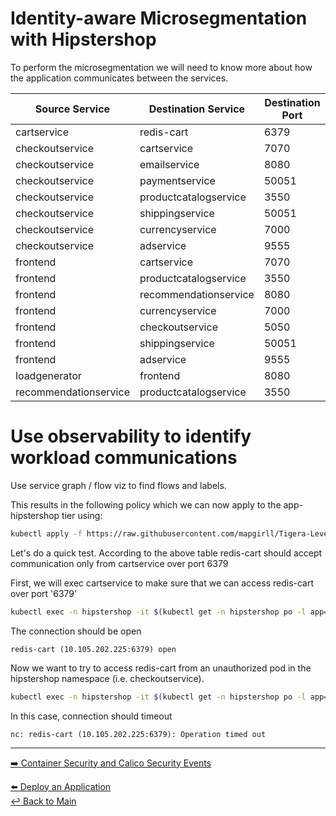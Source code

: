 # Identity-aware Microsegmentation with Hipstershop

To perform the microsegmentation we will need to know more about how the application communicates between the services. 

Source Service | Destination Service | Destination Port
--- | --- | ---
cartservice | redis-cart | 6379
checkoutservice | cartservice | 7070
checkoutservice | emailservice | 8080
checkoutservice | paymentservice | 50051
checkoutservice | productcatalogservice | 3550
checkoutservice | shippingservice | 50051
checkoutservice | currencyservice | 7000
checkoutservice | adservice | 9555
frontend | cartservice | 7070
frontend | productcatalogservice | 3550
frontend | recommendationservice | 8080
frontend | currencyservice | 7000
frontend | checkoutservice | 5050
frontend | shippingservice | 50051
frontend | adservice | 9555
loadgenerator | frontend | 8080
recommendationservice | productcatalogservice | 3550

# Use observability to identify workload communications

Use service graph / flow viz to find flows and labels.




This results in the following policy which we can now apply to the app-hipstershop tier using:

```bash
kubectl apply -f https://raw.githubusercontent.com/mapgirll/Tigera-LevelUp-Workshop/main/hipstershop/hipstershop-policy.yaml
```


Let's do a quick test. According to the above table redis-cart should accept communication only from cartservice over port 6379

First, we will exec cartservice to make sure that we can access redis-cart over port '6379'

```bash
kubectl exec -n hipstershop -it $(kubectl get -n hipstershop po -l app=cartservice -ojsonpath='{.items[0].metadata.name}') -- sh -c 'nc -zvw 3 redis-cart 6379'
```
The connection should be open

```
redis-cart (10.105.202.225:6379) open
```

Now we want to try to access redis-cart from an unauthorized pod in the hipstershop namespace (i.e. checkoutservice).

```bash
kubectl exec -n hipstershop -it $(kubectl get -n hipstershop po -l app=checkoutservice -ojsonpath='{.items[0].metadata.name}') -- sh -c 'nc -zvw 3 redis-cart 6379'
```

In this case, connection should timeout

```
nc: redis-cart (10.105.202.225:6379): Operation timed out
```


---

[:arrow_right: Container Security and Calico Security Events](/mod/module-4-security-events.md)     <br>

[:arrow_left: Deploy an Application](/mod/module-2-deploy-application.md) <br>
[:leftwards_arrow_with_hook: Back to Main](/README.md)  